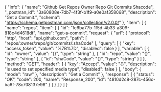 {
  "info": {
    "name": "Github Get Repos Owner Repo Git Commits Shacode",
    "_postman_id": "3a60808e-7db7-4f3f-b1f9-a0e0af358068",
    "description": "Get a Commit.",
    "schema": "https://schema.getpostman.com/json/collection/v2.0.0/"
  },
  "item": [
    {
      "name": "repos",
      "item": [
        {
          "id": "fc6ba77b-1f5d-4b33-a309-818c4d4618df",
          "name": "get-a-commit",
          "request": {
            "url": {
              "protocol": "http",
              "host": "api.github.com",
              "path": [
                "repos/:owner/:repo/git/commits/:shaCode"
              ],
              "query": [
                {
                  "key": "access_token",
                  "value": "%7B%7D",
                  "disabled": false
                }
              ],
              "variable": [
                {
                  "id": "owner",
                  "value": "{}",
                  "type": "string"
                },
                {
                  "id": "repo",
                  "value": "{}",
                  "type": "string"
                },
                {
                  "id": "shaCode",
                  "value": "{}",
                  "type": "string"
                }
              ]
            },
            "method": "GET",
            "header": [
              {
                "key": "Accept",
                "value": "{}",
                "description": "Is used to set specified media type",
                "disabled": false
              }
            ],
            "body": {
              "mode": "raw"
            },
            "description": "Get a Commit"
          },
          "response": [
            {
              "status": "OK",
              "code": 200,
              "name": "Response_200",
              "id": "4810d2c8-287c-456c-ba6f-78c708137e98"
            }
          ]
        }
      ]
    }
  ]
}
